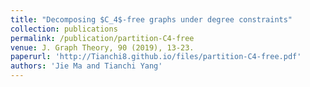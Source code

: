 ```yaml
---
title: "Decomposing $C_4$-free graphs under degree constraints"
collection: publications
permalink: /publication/partition-C4-free
venue: J. Graph Theory, 90 (2019), 13-23.
paperurl: 'http://Tianchi8.github.io/files/partition-C4-free.pdf'
authors: 'Jie Ma and Tianchi Yang'
---
```


